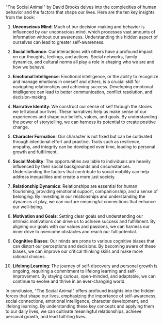 "The Social Animal" by David Brooks delves into the complexities of human behavior and the factors that shape our lives. Here are the ten key insights from the book:

1. **Unconscious Mind**: Much of our decision-making and behavior is influenced by our unconscious mind, which processes vast amounts of information without our awareness. Understanding this hidden aspect of ourselves can lead to greater self-awareness.

2. **Social Influence**: Our interactions with others have a profound impact on our thoughts, feelings, and actions. Social networks, family dynamics, and cultural norms all play a role in shaping who we are and how we behave.

3. **Emotional Intelligence**: Emotional intelligence, or the ability to recognize and manage emotions in oneself and others, is a crucial skill for navigating relationships and achieving success. Developing emotional intelligence can lead to better communication, conflict resolution, and decision-making.

4. **Narrative Identity**: We construct our sense of self through the stories we tell about our lives. These narratives help us make sense of our experiences and shape our beliefs, values, and goals. By understanding the power of storytelling, we can harness its potential to create positive change.

5. **Character Formation**: Our character is not fixed but can be cultivated through intentional effort and practice. Traits such as resilience, empathy, and integrity can be developed over time, leading to personal growth and fulfillment.

6. **Social Mobility**: The opportunities available to individuals are heavily influenced by their social backgrounds and circumstances. Understanding the factors that contribute to social mobility can help address inequalities and create a more just society.

7. **Relationship Dynamics**: Relationships are essential for human flourishing, providing emotional support, companionship, and a sense of belonging. By investing in our relationships and understanding the dynamics at play, we can nurture meaningful connections that enhance our well-being.

8. **Motivation and Goals**: Setting clear goals and understanding our intrinsic motivations can drive us to achieve success and fulfillment. By aligning our goals with our values and passions, we can harness our inner drive to overcome obstacles and reach our full potential.

9. **Cognitive Biases**: Our minds are prone to various cognitive biases that can distort our perceptions and decisions. By becoming aware of these biases, we can improve our critical thinking skills and make more rational choices.

10. **Lifelong Learning**: The journey of self-discovery and personal growth is ongoing, requiring a commitment to lifelong learning and self-improvement. By staying curious, open-minded, and adaptable, we can continue to evolve and thrive in an ever-changing world.

In conclusion, "The Social Animal" offers profound insights into the hidden forces that shape our lives, emphasizing the importance of self-awareness, social connections, emotional intelligence, character development, and lifelong learning. By understanding these key concepts and applying them to our daily lives, we can cultivate meaningful relationships, achieve personal growth, and lead fulfilling lives.